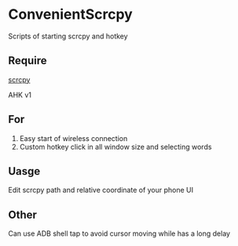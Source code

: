 # ConvenientScrcpy
Scripts of starting scrcpy and hotkey

## Require
[scrcpy](https://github.com/Genymobile/scrcpy)

AHK v1

## For
1. Easy start of wireless connection
2. Custom hotkey click in all window size and selecting words

## Uasge
Edit scrcpy path and relative coordinate of your phone UI

## Other
Can use ADB shell tap to avoid cursor moving while has a long delay
